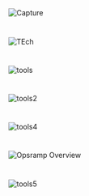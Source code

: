 ##
![Capture](https://github.com/ashrafkgit/OpsRamp/assets/134578702/7898eb91-75f6-4e54-af79-1a622588c805)
#
![TEch](https://github.com/ashrafkgit/OpsRamp/assets/134578702/48ae434d-6002-407e-996a-5b0444182512)
#
![tools](https://github.com/ashrafkgit/OpsRamp/assets/134578702/0755cd5a-5a01-4183-969a-a7f910aa4a94)
#
![tools2](https://github.com/ashrafkgit/OpsRamp/assets/134578702/467bba2d-4c25-4cc5-9db4-6257b01ab203)
#
![tools4](https://github.com/ashrafkgit/OpsRamp/assets/134578702/b48298ae-1a1e-44ff-bfad-3a6c9631e0df)
#
![Opsramp Overview](https://github.com/ashrafkgit/OpsRamp/assets/134578702/cdb1cf53-124d-4c20-bb90-77e0edd6b473)
#
![tools5](https://github.com/ashrafkgit/OpsRamp/assets/134578702/959d7558-665f-40ed-b2f7-5d18614440ba)
#
#




